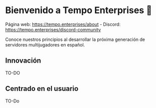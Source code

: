 # Bienvenido a Tempo Enterprises 💙

Página web: https://tempo.enterprises/about - Discord: https://tempo.enterprises/discord-community

Conoce nuestros principios al desarrollar la próxima generación de servidores multijugadores en español.

## Innovación
TO-DO

## Centrado en el usuario
TO-Do

## 

